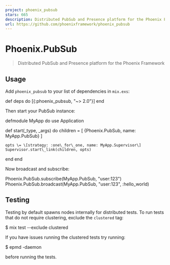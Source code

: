 ```yaml
---
project: phoenix_pubsub
stars: 665
description: Distributed PubSub and Presence platform for the Phoenix Framework
url: https://github.com/phoenixframework/phoenix_pubsub
---
```


Phoenix.PubSub
==============

> Distributed PubSub and Presence platform for the Phoenix Framework

Usage
-----

Add `phoenix_pubsub` to your list of dependencies in `mix.exs`:

def deps do
  \[{:phoenix\_pubsub, "~> 2.0"}\]
end

Then start your PubSub instance:

defmodule MyApp do
  use Application

  def start(\_type, \_args) do
    children \= \[
      {Phoenix.PubSub, name: MyApp.PubSub}
    \]

    opts \= \[strategy: :one\_for\_one, name: MyApp.Supervisor\]
    Supervisor.start\_link(children, opts)
  end
end

Now broadcast and subscribe:

Phoenix.PubSub.subscribe(MyApp.PubSub, "user:123")
Phoenix.PubSub.broadcast(MyApp.PubSub, "user:123", :hello\_world)

Testing
-------

Testing by default spawns nodes internally for distributed tests. To run tests that do not require clustering, exclude the `clustered` tag:

$ mix test --exclude clustered

If you have issues running the clustered tests try running:

$ epmd -daemon

before running the tests.

